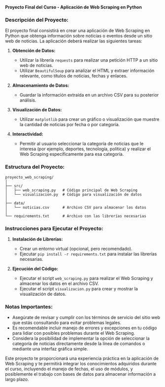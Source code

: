 **Proyecto Final del Curso - Aplicación de Web Scraping en Python**

### Descripción del Proyecto:

El proyecto final consistirá en crear una aplicación de Web Scraping en Python que obtenga información sobre noticias o eventos desde un sitio web de noticias. La aplicación deberá realizar las siguientes tareas:

1. **Obtención de Datos:**
   - Utilizar la librería `requests` para realizar una petición HTTP a un sitio web de noticias.
   - Utilizar `BeautifulSoup` para analizar el HTML y extraer información relevante, como títulos de noticias, fechas y enlaces.

2. **Almacenamiento de Datos:**
   - Guardar la información extraída en un archivo CSV para su posterior análisis.

3. **Visualización de Datos:**
   - Utilizar `matplotlib` para crear un gráfico o visualización que muestre la cantidad de noticias por fecha o por categoría.

4. **Interactividad:**
   - Permitir al usuario seleccionar la categoría de noticias que le interesa (por ejemplo, deportes, tecnología, política) y realizar el Web Scraping específicamente para esa categoría.

### Estructura del Proyecto:

```plaintext
proyecto_web_scraping/
│
├── src/
│   ├── web_scraping.py   # Código principal de Web Scraping
│   └── visualizacion.py  # Código para visualización de datos
│
├── data/
│   └── noticias.csv      # Archivo CSV para almacenar los datos
│
└── requirements.txt      # Archivo con las librerías necesarias
```

### Instrucciones para Ejecutar el Proyecto:

1. **Instalación de Librerías:**
   - Crear un entorno virtual (opcional, pero recomendado).
   - Ejecutar `pip install -r requirements.txt` para instalar las librerías necesarias.

2. **Ejecución del Código:**
   - Ejecutar el script `web_scraping.py` para realizar el Web Scraping y almacenar los datos en el archivo CSV.
   - Ejecutar el script `visualizacion.py` para crear y mostrar la visualización de datos.

### Notas Importantes:

- Asegúrate de revisar y cumplir con los términos de servicio del sitio web que estás consultando para evitar problemas legales.
- Es recomendable incluir manejo de errores y excepciones en tu código para lidiar con posibles problemas durante el Web Scraping.
- Considera la posibilidad de implementar la opción de seleccionar la categoría de noticias directamente desde la línea de comandos o mediante una interfaz gráfica simple.

Este proyecto te proporcionará una experiencia práctica en la aplicación de Web Scraping y te permitirá integrar los conocimientos adquiridos durante el curso, incluyendo el manejo de fechas, el uso de módulos, y posiblemente el trabajo con bases de datos para almacenar información a largo plazo.